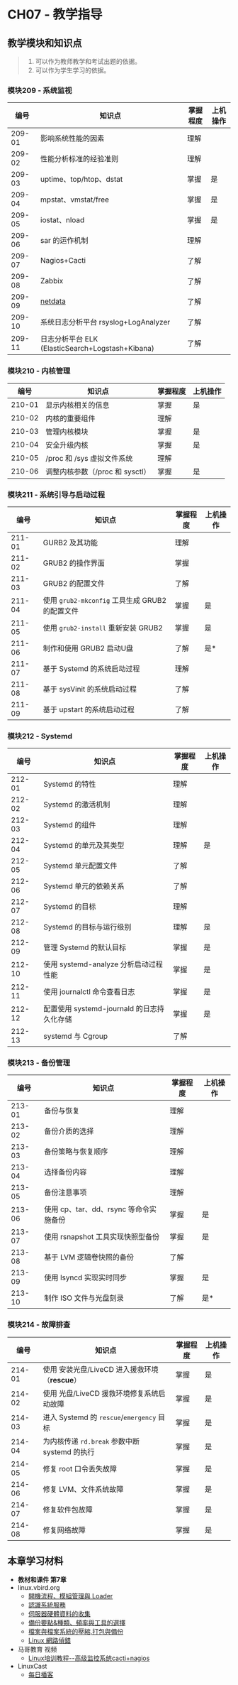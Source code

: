 # CH07 - 教学指导

## 教学模块和知识点

> 1. 可以作为教师教学和考试出题的依据。
> 2. 可以作为学生学习的依据。

### 模块209 - 系统监视

|  编号  |           知识点                                   | 掌握程度 | 上机操作 |
| ------ | -------------------------------------------------- | -------- | -------- |
| 209-01 | 影响系统性能的因素                                 |   理解   |          |
| 209-02 | 性能分析标准的经验准则                             |   理解   |          |
| 209-03 | uptime、top/htop、dstat                            |   掌握   |   是     |
| 209-04 | mpstat、vmstat/free                                |   掌握   |   是     |
| 209-05 | iostat、nload                                      |   掌握   |   是     |
| 209-06 | sar 的运作机制                                     |   理解   |          |
| 209-07 | Nagios+Cacti                                       |   了解   |          |
| 209-08 | Zabbix                                             |   了解   |          |
| 209-09 | [netdata](https://github.com/firehol/netdata)      |   了解   |          |
| 209-10 | 系统日志分析平台 rsyslog+LogAnalyzer               |   了解   |          |
| 209-11 | 日志分析平台 ELK (ElasticSearch+Logstash+Kibana)   |   了解   |          |


### 模块210 - 内核管理

|  编号  |           知识点                  | 掌握程度 | 上机操作 |
| ------ | --------------------------------- | -------- | -------- |
| 210-01 | 显示内核相关的信息                |   掌握   |   是     |
| 210-02 | 内核的重要组件                    |   理解   |          |
| 210-03 | 管理内核模块                      |   掌握   |   是     |
| 210-04 | 安全升级内核                      |   掌握   |   是     |
| 210-05 | /proc 和 /sys 虚拟文件系统        |   理解   |          |
| 210-06 | 调整内核参数（/proc 和 sysctl）   |   掌握   |   是     |


### 模块211 - 系统引导与启动过程


|  编号  |           知识点                                 | 掌握程度 | 上机操作 |
| ------ | ------------------------------------------------ | -------- | -------- |
| 211-01 | GURB2 及其功能                                   |   理解   |          |
| 211-02 | GRUB2 的操作界面                                 |   掌握   |          |
| 211-03 | GRUB2 的配置文件                                 |   了解   |          |
| 211-04 | 使用 `grub2-mkconfig` 工具生成 GRUB2 的配置文件  |   掌握   |   是     |
| 211-05 | 使用 `grub2-install` 重新安装 GRUB2              |   掌握   |   是     | 
| 211-06 | 制作和使用 GRUB2 启动U盘                         |   了解   |   是*    |
| 211-07 | 基于 Systemd 的系统启动过程                      |   理解   |          |
| 211-08 | 基于 sysVinit 的系统启动过程                     |   了解   |          |
| 211-09 | 基于 upstart 的系统启动过程                      |   了解   |          |


### 模块212 - Systemd

|  编号  |           知识点                            | 掌握程度 | 上机操作 |
| ------ | ------------------------------------------- | -------- | -------- |
| 212-01 | Systemd 的特性                              |   理解   |          |
| 212-02 | Systemd 的激活机制                          |   理解   |          |
| 212-03 | Systemd 的组件                              |   理解   |          |
| 212-04 | Systemd 的单元及其类型                      |   理解   |   是     |
| 212-05 | Systemd 单元配置文件                        |   了解   |          |
| 212-06 | Systemd 单元的依赖关系                      |   了解   |          |
| 212-07 | Systemd 的目标                              |   理解   |          |
| 212-08 | Systemd 的目标与运行级别                    |   理解   |   是     |
| 212-09 | 管理 Systemd 的默认目标                     |   掌握   |   是     |
| 212-10 | 使用 systemd-analyze 分析启动过程性能       |   掌握   |   是     |
| 212-11 | 使用 journalctl 命令查看日志                |   掌握   |   是     |
| 212-12 | 配置使用 systemd-journald 的日志持久化存储  |   掌握   |   是     |
| 212-13 | systemd 与 Cgroup                           |   了解   |          |



### 模块213 - 备份管理

|  编号  |           知识点                        | 掌握程度 | 上机操作 |
| ------ | --------------------------------------- | -------- | -------- |
| 213-01 | 备份与恢复                              |   理解   |          |
| 213-02 | 备份介质的选择                          |   理解   |          |
| 213-03 | 备份策略与恢复顺序                      |   理解   |          |
| 213-04 | 选择备份内容                            |   理解   |          |
| 213-05 | 备份注意事项                            |   理解   |          |
| 213-06 | 使用 cp、tar、dd、rsync 等命令实施备份  |   掌握   |   是     |
| 213-07 | 使用 rsnapshot 工具实现快照型备份       |   掌握   |   是     |
| 213-08 | 基于 LVM 逻辑卷快照的备份               |   了解   |          |
| 213-09 | 使用 lsyncd 实现实时同步                |   掌握   |   是     |
| 213-10 | 制作 ISO 文件与光盘刻录                 |   了解   |   是*    |


### 模块214 - 故障排查

|  编号  |           知识点                                | 掌握程度 | 上机操作 |
| ------ | ----------------------------------------------- | -------- | -------- |
| 214-01 | 使用 安装光盘/LiveCD 进入援救环境（**rescue**） |   掌握   |   是     |
| 214-02 | 使用 光盘/LiveCD 援救环境修复系统启动故障       |   掌握   |   是     |
| 214-03 | 进入 Systemd 的 `rescue`/`emergency` 目标       |   掌握   |   是     |
| 214-04 | 为内核传递 `rd.break` 参数中断 systemd 的执行   |   掌握   |   是     |
| 214-05 | 修复 root 口令丢失故障                          |   掌握   |   是     |
| 214-06 | 修复 LVM、文件系统故障                          |   掌握   |   是     |
| 214-07 | 修复软件包故障                                  |   掌握   |   是     |
| 214-08 | 修复网络故障                                    |   掌握   |   是     |


## 本章学习材料

* **教材和课件 第7章**
* linux.vbird.org
  * [開機流程、模組管理與 Loader](http://linux.vbird.org/linux_basic/0510osloader.php)
  * [認識系統服務](http://linux.vbird.org/linux_basic/0560daemons.php)
  * [伺服器硬體資料的收集](http://linux.vbird.org/linux_basic/0610hardware.php#hw)
  * [備份要點&種類、頻率與工具的選擇](http://linux.vbird.org/linux_basic/0610hardware.php#backup_hint)
  * [檔案與檔案系統的壓縮,打包與備份](http://linux.vbird.org/linux_basic/0240tarcompress.php)
  * [Linux 網路偵錯](http://linux.vbird.org/linux_server/0150detect_network.php)
* 马哥教育 视频
  * [Linux培训教程--高级监控系统cacti+nagios](http://edu.51cto.com/course/course_id-460.html)
* LinuxCast  
  * [每日播客](http://study.163.com/course/courseMain.htm?courseId=221001)